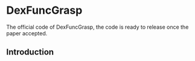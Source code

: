 # DexFuncGrasp
The official code of DexFuncGrasp, the code is ready to release once the paper accepted.

## Introduction
